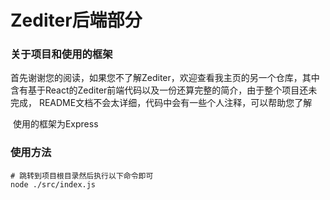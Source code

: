 # Zediter后端部分

### 关于项目和使用的框架

​	首先谢谢您的阅读，如果您不了解Zediter，欢迎查看我主页的另一个仓库，其中含有基于React的Zediter前端代码以及一份还算完整的简介，由于整个项目还未完成， README文档不会太详细，代码中会有一些个人注释，可以帮助您了解

​	使用的框架为Express

### 使用方法

```shell
# 跳转到项目根目录然后执行以下命令即可
node ./src/index.js
```



